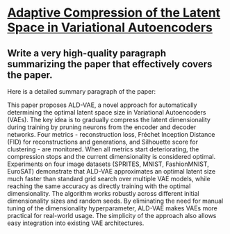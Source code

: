 # [Adaptive Compression of the Latent Space in Variational Autoencoders](https://arxiv.org/abs/2312.06280)

## Write a very high-quality paragraph summarizing the paper that effectively covers the paper.

 Here is a detailed summary paragraph of the paper:

This paper proposes ALD-VAE, a novel approach for automatically determining the optimal latent space size in Variational Autoencoders (VAEs). The key idea is to gradually compress the latent dimensionality during training by pruning neurons from the encoder and decoder networks. Four metrics - reconstruction loss, Fréchet Inception Distance (FID) for reconstructions and generations, and Silhouette score for clustering - are monitored. When all metrics start deteriorating, the compression stops and the current dimensionality is considered optimal. Experiments on four image datasets (SPRITES, MNIST, FashionMNIST, EuroSAT) demonstrate that ALD-VAE approximates an optimal latent size much faster than standard grid search over multiple VAE models, while reaching the same accuracy as directly training with the optimal dimensionality. The algorithm works robustly across different initial dimensionality sizes and random seeds. By eliminating the need for manual tuning of the dimensionality hyperparameter, ALD-VAE makes VAEs more practical for real-world usage. The simplicity of the approach also allows easy integration into existing VAE architectures.
